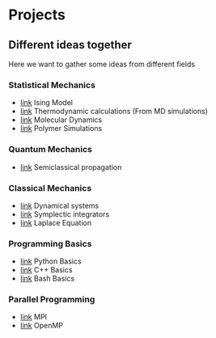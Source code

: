 # Projects
## Different ideas together

Here we want to gather some ideas from different fields

### Statistical Mechanics
- [link](https://github.com/jmsevillam/ising) Ising Model
- [link](https://github.com/jmsevillam/thermo_calculations) Thermodynamic calculations (From MD simulations)
- [link](https://github.com/jmsevillam/md) Molecular Dynamics
- [link](https://github.com/jmsevillam/polymers) Polymer Simulations
### Quantum Mechanics
- [link](https://github.com/jmsevillam/semiclassical) Semiclassical propagation
### Classical Mechanics
- [link](https://github.com/jmsevillam/dynamical_systems) Dynamical systems
- [link](https://github.com/jmsevillam/integrators) Symplectic integrators
- [link](https://github.com/jmsevillam/laplace) Laplace Equation
### Programming Basics
- [link](https://github.com/jmsevillam/programming_basics/python) Python Basics
- [link](https://github.com/jmsevillam/programming_basics/C++) C++ Basics
- [link](https://github.com/jmsevillam/programming_basics/bash) Bash Basics
### Parallel Programming
- [link](https://github.com/jmsevillam/parallel_programming/MPI) MPI
- [link](https://github.com/jmsevillam/parallel_programming/OpenMP) OpenMP
